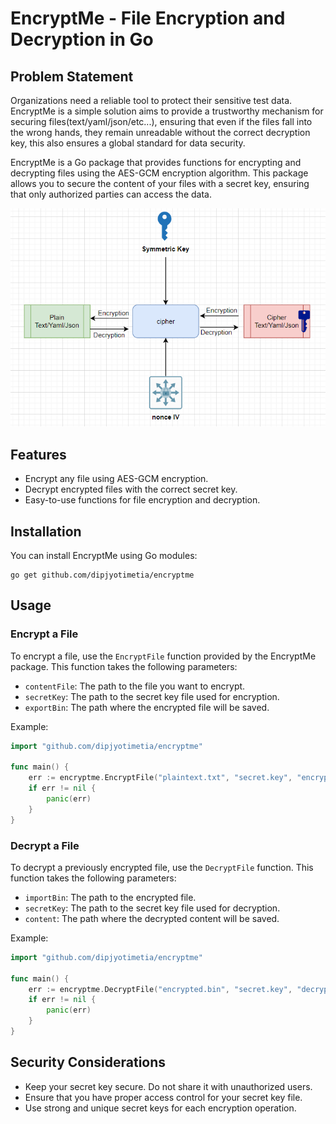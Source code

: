 # EncryptMe - File Encryption and Decryption in Go

## Problem Statement

Organizations need a reliable tool to protect their sensitive test data. EncryptMe is a simple solution aims to provide a trustworthy mechanism for securing files(text/yaml/json/etc...), ensuring that even if the files fall into the wrong hands, they remain unreadable without the correct decryption key, this also ensures a global standard for data security.

EncryptMe is a Go package that provides functions for encrypting and decrypting files using the AES-GCM encryption algorithm. This package allows you to secure the content of your files with a secret key, ensuring that only authorized parties can access the data.

<img src="docs\encryptmet.png" width="700">

## Features

- Encrypt any file using AES-GCM encryption.
- Decrypt encrypted files with the correct secret key.
- Easy-to-use functions for file encryption and decryption.

## Installation

You can install EncryptMe using Go modules:

```shell
go get github.com/dipjyotimetia/encryptme
```

## Usage

### Encrypt a File

To encrypt a file, use the `EncryptFile` function provided by the EncryptMe package. This function takes the following parameters:

- `contentFile`: The path to the file you want to encrypt.
- `secretKey`: The path to the secret key file used for encryption.
- `exportBin`: The path where the encrypted file will be saved.

Example:

```go
import "github.com/dipjyotimetia/encryptme"

func main() {
    err := encryptme.EncryptFile("plaintext.txt", "secret.key", "encrypted.bin")
    if err != nil {
        panic(err)
    }
}
```

### Decrypt a File

To decrypt a previously encrypted file, use the `DecryptFile` function. This function takes the following parameters:

- `importBin`: The path to the encrypted file.
- `secretKey`: The path to the secret key file used for decryption.
- `content`: The path where the decrypted content will be saved.

Example:

```go
import "github.com/dipjyotimetia/encryptme"

func main() {
    err := encryptme.DecryptFile("encrypted.bin", "secret.key", "decrypted.txt")
    if err != nil {
        panic(err)
    }
}
```

## Security Considerations

- Keep your secret key secure. Do not share it with unauthorized users.
- Ensure that you have proper access control for your secret key file.
- Use strong and unique secret keys for each encryption operation.
